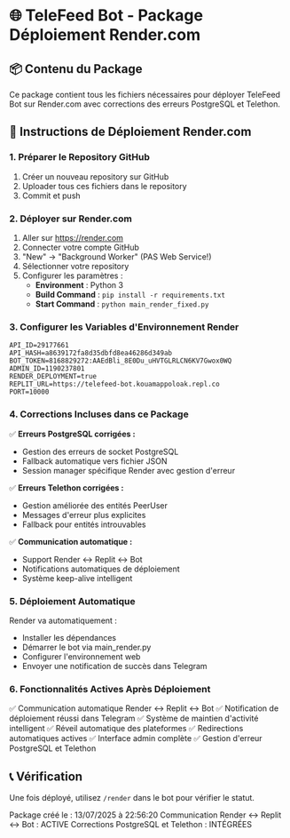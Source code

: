 
# 🌐 TeleFeed Bot - Package Déploiement Render.com

## 📦 Contenu du Package
Ce package contient tous les fichiers nécessaires pour déployer TeleFeed Bot sur Render.com avec corrections des erreurs PostgreSQL et Telethon.

## 🚀 Instructions de Déploiement Render.com

### 1. Préparer le Repository GitHub
1. Créer un nouveau repository sur GitHub
2. Uploader tous ces fichiers dans le repository
3. Commit et push

### 2. Déployer sur Render.com
1. Aller sur https://render.com
2. Connecter votre compte GitHub
3. "New" → "Background Worker" (PAS Web Service!)
4. Sélectionner votre repository  
5. Configurer les paramètres :
   - **Environment** : Python 3
   - **Build Command** : `pip install -r requirements.txt`
   - **Start Command** : `python main_render_fixed.py`

### 3. Configurer les Variables d'Environnement Render
```
API_ID=29177661
API_HASH=a8639172fa8d35dbfd8ea46286d349ab
BOT_TOKEN=8168829272:AAEdBli_8E0Du_uHVTGLRLCN6KV7Gwox0WQ
ADMIN_ID=1190237801
RENDER_DEPLOYMENT=true
REPLIT_URL=https://telefeed-bot.kouamappoloak.repl.co
PORT=10000
```

### 4. Corrections Incluses dans ce Package

✅ **Erreurs PostgreSQL corrigées :**
- Gestion des erreurs de socket PostgreSQL
- Fallback automatique vers fichier JSON
- Session manager spécifique Render avec gestion d'erreur

✅ **Erreurs Telethon corrigées :**
- Gestion améliorée des entités PeerUser
- Messages d'erreur plus explicites
- Fallback pour entités introuvables

✅ **Communication automatique :**
- Support Render ↔ Replit ↔ Bot
- Notifications automatiques de déploiement
- Système keep-alive intelligent

### 5. Déploiement Automatique
Render va automatiquement :
- Installer les dépendances
- Démarrer le bot via main_render.py
- Configurer l'environnement web
- Envoyer une notification de succès dans Telegram

### 6. Fonctionnalités Actives Après Déploiement
✅ Communication automatique Render ↔ Replit ↔ Bot
✅ Notification de déploiement réussi dans Telegram
✅ Système de maintien d'activité intelligent
✅ Réveil automatique des plateformes
✅ Redirections automatiques actives
✅ Interface admin complète
✅ Gestion d'erreur PostgreSQL et Telethon

## 📞 Vérification
Une fois déployé, utilisez `/render` dans le bot pour vérifier le statut.

Package créé le : 13/07/2025 à 22:56:20
Communication Render ↔ Replit ↔ Bot : ACTIVE
Corrections PostgreSQL et Telethon : INTÉGRÉES
            